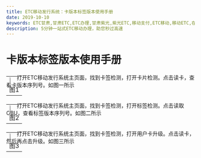 ```yaml
---
title: ETC移动发行系统：卡版本标签版本使用手册
date: 2019-10-10 
keywords: ETC甘肃,甘肃ETC,ETC办理,甘肃紫光,紫光ETC,移动支付,ETC移动,移动ETC,在线充值,ETC办理,卡片办理,OBU办理,OBU激活,ETC手持终端,甘肃ETC办理,甘肃ETC发行,移动发行终端,ETC移动发行系统
description: 5分钟一站式ETC移动办理，助您秒过高速
---
```


# 卡版本标签版本使用手册
&emsp;&emsp;打开ETC移动发行系统主页面，找到卡签检测，打开卡片检测。点击读卡，查看卡版本序列号。如图一所示
<table style="margin-top: -47px;">
 <td><img src="/pub-images/apply-21.png"  width="35%" /><div style="text-align:center;">图1</div></td>
</table>

&emsp;&emsp;打开ETC移动发行系统主页面，找到卡签检测，打开标签检测。点击读取OBU，查看标签版本序列号。如图二所示
<table style="margin-top: -47px;">
 <td><img src="/pub-images/apply-22.png"  width="35%" /><div style="text-align:center;">图2</div></td>
</table>


&emsp;&emsp;打开ETC移动发行系统主页面，找到卡签检测，打开用户卡升级。点击读卡，然后再点击升级。如图三所示
<table style="margin-top: -47px;">
 <td><img src="/pub-images/apply-23.png"  width="35%" /><div style="text-align:center;">图3</div></td>
</table>


